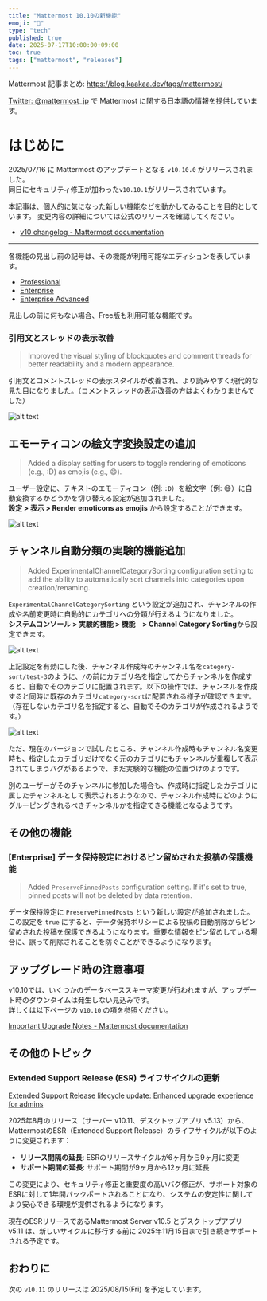 ```yaml
---
title: "Mattermost 10.10の新機能"
emoji: "🎉"
type: "tech"
published: true
date: 2025-07-17T10:00:00+09:00
toc: true
tags: ["mattermost", "releases"]
---
```


Mattermost 記事まとめ: https://blog.kaakaa.dev/tags/mattermost/

[Twitter: @mattermost_jp](https://twitter.com/mattermost_jp) で Mattermost に関する日本語の情報を提供しています。

# はじめに

2025/07/16 に Mattermost のアップデートとなる `v10.10.0` がリリースされました。  
同日にセキュリティ修正が加わった`v10.10.1`がリリースされています。

本記事は、個人的に気になった新しい機能などを動かしてみることを目的としています。
変更内容の詳細については公式のリリースを確認してください。

- [v10 changelog \- Mattermost documentation](https://docs.mattermost.com/about/mattermost-v10-changelog.html#release-v10-10-feature-release)

---

各機能の見出し前の記号は、その機能が利用可能なエディションを表しています。

- [Professional](https://mattermost.com/pricing/)
- [Enterprise](https://mattermost.com/pricing/)
- [Enterprise Advanced](https://mattermost.com/pricing/)

見出しの前に何もない場合、Free版も利用可能な機能です。

### 引用文とスレッドの表示改善

> Improved the visual styling of blockquotes and comment threads for better readability and a modern appearance.

引用文とコメントスレッドの表示スタイルが改善され、より読みやすく現代的な見た目になりました。（コメントスレッドの表示改善の方はよくわかりませんでした）

![alt text](https://blog.kaakaa.dev/images/posts/mattermost/releases-10.10/channels-improve-blockquotes.png)

## エモーティコンの絵文字変換設定の追加

> Added a display setting for users to toggle rendering of emoticons (e.g., :D) as emojis (e.g., 😄).

ユーザー設定に、テキストのエモーティコン（例: `:D`）を絵文字（例: 😄）に自動変換するかどうかを切り替える設定が追加されました。  
**設定 > 表示 > Render emoticons as emojis** から設定することができます。

![alt text](https://blog.kaakaa.dev/images/posts/mattermost/releases-10.10/channels-disable-emoticon.png)





## チャンネル自動分類の実験的機能追加

> Added ExperimentalChannelCategorySorting configuration setting to add the ability to automatically sort channels into categories upon creation/renaming.

`ExperimentalChannelCategorySorting` という設定が追加され、チャンネルの作成や名前変更時に自動的にカテゴリへの分類が行えるようになりました。  
**システムコンソール > 実験的機能 > 機能　> Channel Category Sorting**から設定できます。

![alt text](https://blog.kaakaa.dev/images/posts/mattermost/releases-10.10/channels-category-sort-setting.png)

上記設定を有効にした後、チャンネル作成時のチャンネル名を`category-sort/test-3`のように、`/`の前にカテゴリ名を指定してからチャンネルを作成すると、自動でそのカテゴリに配置されます。以下の操作では、チャンネルを作成すると同時に既存のカテゴリ`category-sort`に配置される様子が確認できます。（存在しないカテゴリ名を指定すると、自動でそのカテゴリが作成されるようです。）

![alt text](https://blog.kaakaa.dev/images/posts/mattermost/releases-10.10/channels-category-sort.gif)

ただ、現在のバージョンで試したところ、チャンネル作成時もチャンネル名変更時も、指定したカテゴリだけでなく元のカテゴリにもチャンネルが重複して表示されてしまうバグがあるようで、まだ実験的な機能の位置づけのようです。

別のユーザーがそのチャンネルに参加した場合も、作成時に指定したカテゴリに属したチャンネルとして表示されるようなので、チャンネル作成時にどのようにグルーピングされるべきチャンネルかを指定できる機能となるようです。

## その他の機能

### [Enterprise] データ保持設定におけるピン留めされた投稿の保護機能

> Added `PreservePinnedPosts` configuration setting. If it's set to true, pinned posts will not be deleted by data retention.

データ保持設定に `PreservePinnedPosts` という新しい設定が追加されました。この設定を `true` にすると、データ保持ポリシーによる投稿の自動削除からピン留めされた投稿を保護できるようになります。重要な情報をピン留めしている場合に、誤って削除されることを防ぐことができるようになります。

## アップグレード時の注意事項

v10.10では、いくつかのデータベーススキーマ変更が行われますが、アップデート時のダウンタイムは発生しない見込みです。  
詳しくは以下ページの `v10.10` の項を参照ください。

[Important Upgrade Notes \- Mattermost documentation](https://docs.mattermost.com/upgrade/important-upgrade-notes.html)

## その他のトピック

### Extended Support Release (ESR) ライフサイクルの更新

[Extended Support Release lifecycle update: Enhanced upgrade experience for admins](https://mattermost.com/blog/extended-support-release-lifecycle-update-enhanced-upgrade-experience-for-admins/)

2025年8月のリリース（サーバー v10.11、デスクトップアプリ v5.13）から、MattermostのESR（Extended Support Release）のライフサイクルが以下のように変更されます：

- **リリース間隔の延長**: ESRのリリースサイクルが6ヶ月から9ヶ月に変更
- **サポート期間の延長**: サポート期間が9ヶ月から12ヶ月に延長

この変更により、セキュリティ修正と重要度の高いバグ修正が、サポート対象のESRに対して1年間バックポートされることになり、システムの安定性に関してより安心できる環境が提供されるようになります。

現在のESRリリースであるMattermost Server v10.5 とデスクトップアプリ v5.11 は、新しいサイクルに移行する前に 2025年11月15日まで引き続きサポートされる予定です。

## おわりに

次の `v10.11` のリリースは 2025/08/15(Fri) を予定しています。
